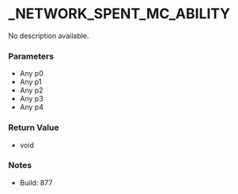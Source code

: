 # _NETWORK_SPENT_MC_ABILITY

No description available.

### Parameters
* Any p0
* Any p1
* Any p2
* Any p3
* Any p4

### Return Value
* void

### Notes
* Build: 877

